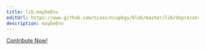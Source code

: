 ```yaml
---
title: lib.maybeEnv
editUrl: https://www.github.com/nixos/nixpkgs/blob/master/lib/deprecated.nix#L14C14
description: maybeEnv
---
```


<a href="https://www.github.com/nixos/nixpkgs/blob/master/lib/deprecated.nix#L14C14">Contribute Now!</a>
